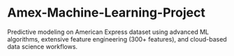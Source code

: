 # Amex-Machine-Learning-Project
Predictive modeling on American Express dataset using advanced ML algorithms, extensive feature engineering (300+ features), and cloud-based data science workflows.
